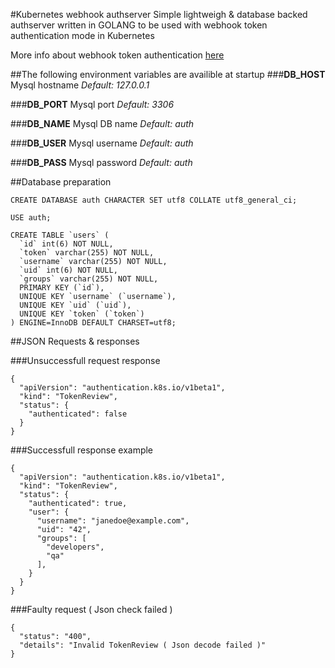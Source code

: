 #Kubernetes webhook authserver
Simple lightweigh & database backed authserver written in GOLANG to be used with webhook token authentication mode in Kubernetes

More info about webhook token authentication [here](https://kubernetes.io/docs/admin/authentication/#webhook-token-authentication)

##The following environment variables are availible at startup
###__DB_HOST__
Mysql hostname
_Default: 127.0.0.1_

###__DB_PORT__
Mysql port
_Default: 3306_

###__DB_NAME__
Mysql DB name
_Default: auth_

###__DB_USER__
Mysql username
_Default: auth_

###__DB_PASS__
Mysql password
_Default: auth_



##Database preparation

```
CREATE DATABASE auth CHARACTER SET utf8 COLLATE utf8_general_ci;

USE auth;

CREATE TABLE `users` (
  `id` int(6) NOT NULL,
  `token` varchar(255) NOT NULL,
  `username` varchar(255) NOT NULL,
  `uid` int(6) NOT NULL,
  `groups` varchar(255) NOT NULL,
  PRIMARY KEY (`id`),
  UNIQUE KEY `username` (`username`),
  UNIQUE KEY `uid` (`uid`),
  UNIQUE KEY `token` (`token`)
) ENGINE=InnoDB DEFAULT CHARSET=utf8;
```

##JSON Requests & responses

###Unsuccessfull request response
```
{
  "apiVersion": "authentication.k8s.io/v1beta1",
  "kind": "TokenReview",
  "status": {
    "authenticated": false
  }
}
```

###Successfull response example
```
{
  "apiVersion": "authentication.k8s.io/v1beta1",
  "kind": "TokenReview",
  "status": {
    "authenticated": true,
    "user": {
      "username": "janedoe@example.com",
      "uid": "42",
      "groups": [
        "developers",
        "qa"
      ],
    }
  }
}
```

###Faulty request ( Json check failed )
```
{
  "status": "400",
  "details": "Invalid TokenReview ( Json decode failed )"
}
```